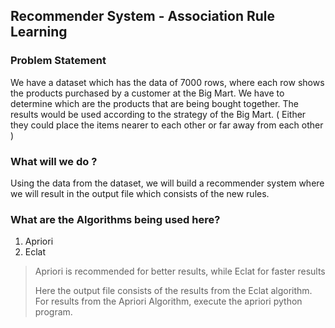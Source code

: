 ﻿## Recommender System - Association Rule Learning

###  Problem Statement
We have a dataset which has the data of 7000 rows, where each row shows the products purchased by a customer at the Big Mart. We have to determine which are the products that are being bought together. The results would be used according to the strategy of the Big Mart. ( Either they could place the items nearer to each other or far away from each other )

### What will we do ?
Using the data from the dataset, we will build a recommender system where we will result in the output file which consists of the new rules.

### What are the Algorithms being used here?
1. Apriori
2. Eclat

> Apriori is recommended for better results, while Eclat for faster results
> 
> Here the output file consists of the results from the Eclat algorithm. For results from the Apriori Algorithm, execute the apriori python program.

